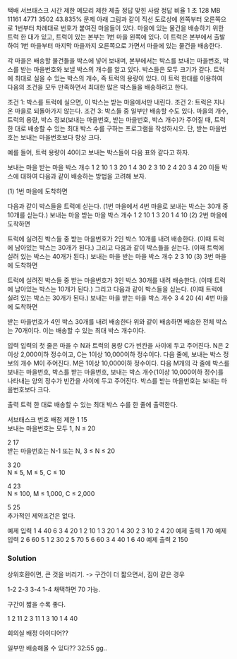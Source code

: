택배 서브태스크
시간 제한	메모리 제한	제출	정답	맞힌 사람	정답 비율
1 초	128 MB	11161	4771	3502	43.835%
문제
아래 그림과 같이 직선 도로상에 왼쪽부터 오른쪽으로 1번부터 차례대로 번호가 붙여진 마을들이 있다. 마을에 있는 물건을 배송하기 위한 트럭 한 대가 있고, 트럭이 있는 본부는 1번 마을 왼쪽에 있다. 이 트럭은 본부에서 출발하여 1번 마을부터 마지막 마을까지 오른쪽으로 가면서 마을에 있는 물건을 배송한다. 



각 마을은 배송할 물건들을 박스에 넣어 보내며, 본부에서는 박스를 보내는 마을번호, 박스를 받는 마을번호와 보낼 박스의 개수를 알고 있다. 박스들은 모두 크기가 같다. 트럭에 최대로 실을 수 있는 박스의 개수, 즉 트럭의 용량이 있다. 이 트럭 한대를 이용하여 다음의 조건을 모두 만족하면서 최대한 많은 박스들을 배송하려고 한다.

조건 1: 박스를 트럭에 실으면, 이 박스는 받는 마을에서만 내린다.
조건 2: 트럭은 지나온 마을로 되돌아가지 않는다.
조건 3: 박스들 중 일부만 배송할 수도 있다.
마을의 개수, 트럭의 용량, 박스 정보(보내는 마을번호, 받는 마을번호, 박스 개수)가 주어질 때, 트럭 한 대로 배송할 수 있는 최대 박스 수를 구하는 프로그램을 작성하시오. 단, 받는 마을번호는 보내는 마을번호보다 항상 크다.

예를 들어, 트럭 용량이 40이고 보내는 박스들이 다음 표와 같다고 하자.

보내는 마을	받는 마을	박스 개수
1	2	10
1	3	20
1	4	30
2	3	10
2	4	20
3	4	20
이들 박스에 대하여 다음과 같이 배송하는 방법을 고려해 보자.

(1) 1번 마을에 도착하면

다음과 같이 박스들을 트럭에 싣는다. (1번 마을에서 4번 마을로 보내는 박스는 30개 중 10개를 싣는다.)
보내는 마을	받는 마을	박스 개수
1	2	10
1	3	20
1	4	10
(2) 2번 마을에 도착하면

트럭에 실려진 박스들 중 받는 마을번호가 2인 박스 10개를 내려 배송한다. (이때 트럭에 남아있는 박스는 30개가 된다.)
그리고 다음과 같이 박스들을 싣는다. (이때 트럭에 실려 있는 박스는 40개가 된다.)
보내는 마을	받는 마을	박스 개수
2	3	10
(3) 3번 마을에 도착하면 

트럭에 실려진 박스들 중 받는 마을번호가 3인 박스 30개를 내려 배송한다. (이때 트럭에 남아있는 박스는 10개가 된다.)
그리고 다음과 같이 박스들을 싣는다. (이때 트럭에 실려 있는 박스는 30개가 된다.)
보내는 마을	받는 마을	박스 개수
3	4	20
(4) 4번 마을에 도착하면 

받는 마을번호가 4인 박스 30개를 내려 배송한다
위와 같이 배송하면 배송한 전체 박스는 70개이다. 이는 배송할 수 있는 최대 박스 개수이다.

입력
입력의 첫 줄은 마을 수 N과 트럭의 용량 C가 빈칸을 사이에 두고 주어진다. N은 2이상 2,000이하 정수이고, C는 1이상 10,000이하 정수이다. 다음 줄에, 보내는 박스 정보의 개수 M이 주어진다. M은 1이상 10,000이하 정수이다. 다음 M개의 각 줄에 박스를 보내는 마을번호, 박스를 받는 마을번호, 보내는 박스 개수(1이상 10,000이하 정수)를 나타내는 양의 정수가 빈칸을 사이에 두고 주어진다. 박스를 받는 마을번호는 보내는 마을번호보다 크다. 

출력
트럭 한 대로 배송할 수 있는 최대 박스 수를 한 줄에 출력한다.

서브태스크
번호	배점	제한
1	15	
보내는 마을번호는 모두 1, N ≤ 20

2	17	
받는 마을번호는 N-1 또는 N, 3 ≤ N ≤ 20

3	20	
N ≤ 5, M ≤ 5, C ≤ 10

4	23	
N ≤ 100, M ≤ 1,000, C ≤ 2,000

5	25	
추가적인 제약조건은 없다.

예제 입력 1 
4 40
6
3 4 20
1 2 10
1 3 20
1 4 30
2 3 10
2 4 20
예제 출력 1 
70
예제 입력 2 
6 60
5
1 2 30
2 5 70
5 6 60
3 4 40
1 6 40
예제 출력 2 
150


### Solution
상위호환이면, 큰 것을 버리기.
-> 구간이 더 짧으면서, 짐이 같은 경우

1-2 2-3 3-4
1-4 채택하면 70 가능.

구간이 짧을 수록 좋다.

1 2 11
2 3 11
1 3 10
1 4 40

회의실 배정 아이디어??

일부만 배송해올 수 있다??
32:55 gg..

